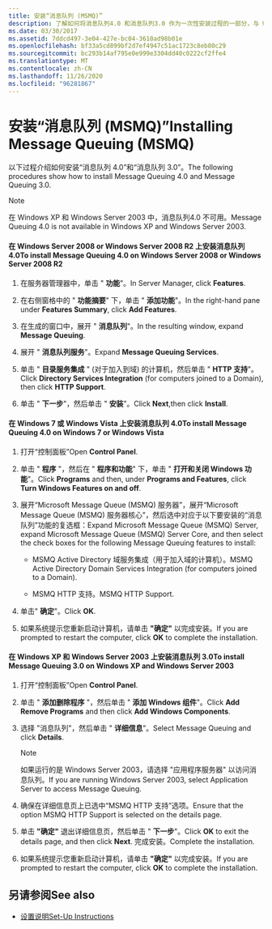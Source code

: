 ```yaml
---
title: 安装“消息队列 (MSMQ)”
description: 了解如何将消息队列4.0 和消息队列3.0 作为一次性安装过程的一部分，与 WFC 示例一起使用。
ms.date: 03/30/2017
ms.assetid: 7ddcd497-3e04-427e-bc04-3610ad98b01e
ms.openlocfilehash: bf33a5cd899bf2d7ef4947c51ac1723c8eb80c29
ms.sourcegitcommit: bc293b14af795e0e999e3304dd40c0222cf2ffe4
ms.translationtype: MT
ms.contentlocale: zh-CN
ms.lasthandoff: 11/26/2020
ms.locfileid: "96281867"
---
```

# <a name="installing-message-queuing-msmq"></a><span data-ttu-id="16dcb-103">安装“消息队列 (MSMQ)”</span><span class="sxs-lookup"><span data-stu-id="16dcb-103">Installing Message Queuing (MSMQ)</span></span>

<span data-ttu-id="16dcb-104">以下过程介绍如何安装“消息队列 4.0”和“消息队列 3.0”。</span><span class="sxs-lookup"><span data-stu-id="16dcb-104">The following procedures show how to install Message Queuing 4.0 and Message Queuing 3.0.</span></span>  
  
> [!NOTE]
> <span data-ttu-id="16dcb-105">在 Windows XP 和 Windows Server 2003 中，消息队列4.0 不可用。</span><span class="sxs-lookup"><span data-stu-id="16dcb-105">Message Queuing 4.0 is not available in Windows XP and Windows Server 2003.</span></span>  
  
#### <a name="to-install-message-queuing-40-on-windows-server-2008-or-windows-server-2008-r2"></a><span data-ttu-id="16dcb-106">在 Windows Server 2008 or Windows Server 2008 R2 上安装消息队列 4.0</span><span class="sxs-lookup"><span data-stu-id="16dcb-106">To install Message Queuing 4.0 on Windows Server 2008 or Windows Server 2008 R2</span></span>  
  
1. <span data-ttu-id="16dcb-107">在服务器管理器中，单击 " **功能**"。</span><span class="sxs-lookup"><span data-stu-id="16dcb-107">In Server Manager, click **Features**.</span></span>  
  
2. <span data-ttu-id="16dcb-108">在右侧窗格中的 " **功能摘要**" 下，单击 " **添加功能**"。</span><span class="sxs-lookup"><span data-stu-id="16dcb-108">In the right-hand pane under **Features Summary**, click **Add Features**.</span></span>  
  
3. <span data-ttu-id="16dcb-109">在生成的窗口中，展开 " **消息队列**"。</span><span class="sxs-lookup"><span data-stu-id="16dcb-109">In the resulting window, expand **Message Queuing**.</span></span>  
  
4. <span data-ttu-id="16dcb-110">展开 " **消息队列服务**"。</span><span class="sxs-lookup"><span data-stu-id="16dcb-110">Expand **Message Queuing Services**.</span></span>  
  
5. <span data-ttu-id="16dcb-111">单击 " **目录服务集成** " (对于加入到域) 的计算机，然后单击 " **HTTP 支持**"。</span><span class="sxs-lookup"><span data-stu-id="16dcb-111">Click **Directory Services Integration** (for computers joined to a Domain), then click **HTTP Support**.</span></span>  
  
6. <span data-ttu-id="16dcb-112">单击 " **下一步**"，然后单击 " **安装**"。</span><span class="sxs-lookup"><span data-stu-id="16dcb-112">Click **Next**,then click **Install**.</span></span>  
  
#### <a name="to-install-message-queuing-40-on-windows-7-or-windows-vista"></a><span data-ttu-id="16dcb-113">在 Windows 7 或 Windows Vista 上安装消息队列 4.0</span><span class="sxs-lookup"><span data-stu-id="16dcb-113">To install Message Queuing 4.0 on Windows 7 or Windows Vista</span></span>  
  
1. <span data-ttu-id="16dcb-114">打开“控制面板”</span><span class="sxs-lookup"><span data-stu-id="16dcb-114">Open **Control Panel**.</span></span>  
  
2. <span data-ttu-id="16dcb-115">单击 " **程序** "，然后在 " **程序和功能**" 下，单击 " **打开和关闭 Windows 功能**"。</span><span class="sxs-lookup"><span data-stu-id="16dcb-115">Click **Programs** and then, under **Programs and Features**, click **Turn Windows Features on and off**.</span></span>  
  
3. <span data-ttu-id="16dcb-116">展开“Microsoft Message Queue (MSMQ) 服务器”，展开“Microsoft Message Queue (MSMQ) 服务器核心”，然后选中对应于以下要安装的“消息队列”功能的复选框：</span><span class="sxs-lookup"><span data-stu-id="16dcb-116">Expand Microsoft Message Queue (MSMQ) Server, expand Microsoft Message Queue (MSMQ) Server Core, and then select the check boxes for the following Message Queuing features to install:</span></span>  
  
    - <span data-ttu-id="16dcb-117">MSMQ Active Directory 域服务集成（用于加入域的计算机）。</span><span class="sxs-lookup"><span data-stu-id="16dcb-117">MSMQ Active Directory Domain Services Integration (for computers joined to a Domain).</span></span>  
  
    - <span data-ttu-id="16dcb-118">MSMQ HTTP 支持。</span><span class="sxs-lookup"><span data-stu-id="16dcb-118">MSMQ HTTP Support.</span></span>  
  
4. <span data-ttu-id="16dcb-119">单击" **确定**"。</span><span class="sxs-lookup"><span data-stu-id="16dcb-119">Click **OK**.</span></span>  
  
5. <span data-ttu-id="16dcb-120">如果系统提示您重新启动计算机，请单击 **"确定"** 以完成安装。</span><span class="sxs-lookup"><span data-stu-id="16dcb-120">If you are prompted to restart the computer, click **OK** to complete the installation.</span></span>  
  
#### <a name="to-install-message-queuing-30-on-windows-xp-and-windows-server-2003"></a><span data-ttu-id="16dcb-121">在 Windows XP 和 Windows Server 2003 上安装消息队列 3.0</span><span class="sxs-lookup"><span data-stu-id="16dcb-121">To install Message Queuing 3.0 on Windows XP and Windows Server 2003</span></span>  
  
1. <span data-ttu-id="16dcb-122">打开“控制面板”</span><span class="sxs-lookup"><span data-stu-id="16dcb-122">Open **Control Panel**.</span></span>  
  
2. <span data-ttu-id="16dcb-123">单击 " **添加删除程序** "，然后单击 " **添加 Windows 组件**"。</span><span class="sxs-lookup"><span data-stu-id="16dcb-123">Click **Add Remove Programs** and then click **Add Windows Components**.</span></span>  
  
3. <span data-ttu-id="16dcb-124">选择 "消息队列"，然后单击 " **详细信息**"。</span><span class="sxs-lookup"><span data-stu-id="16dcb-124">Select Message Queuing and click **Details**.</span></span>  
  
    > [!NOTE]
    > <span data-ttu-id="16dcb-125">如果运行的是 Windows Server 2003，请选择 "应用程序服务器" 以访问消息队列。</span><span class="sxs-lookup"><span data-stu-id="16dcb-125">If you are running Windows Server 2003, select Application Server to access Message Queuing.</span></span>  
  
4. <span data-ttu-id="16dcb-126">确保在详细信息页上已选中“MSMQ HTTP 支持”选项。</span><span class="sxs-lookup"><span data-stu-id="16dcb-126">Ensure that the option MSMQ HTTP Support is selected on the details page.</span></span>  
  
5. <span data-ttu-id="16dcb-127">单击 **"确定"** 退出详细信息页，然后单击 " **下一步**"。</span><span class="sxs-lookup"><span data-stu-id="16dcb-127">Click **OK** to exit the details page, and then click **Next**.</span></span> <span data-ttu-id="16dcb-128">完成安装。</span><span class="sxs-lookup"><span data-stu-id="16dcb-128">Complete the installation.</span></span>  
  
6. <span data-ttu-id="16dcb-129">如果系统提示您重新启动计算机，请单击 **"确定"** 以完成安装。</span><span class="sxs-lookup"><span data-stu-id="16dcb-129">If you are prompted to restart the computer, click **OK** to complete the installation.</span></span>  
  
## <a name="see-also"></a><span data-ttu-id="16dcb-130">另请参阅</span><span class="sxs-lookup"><span data-stu-id="16dcb-130">See also</span></span>

- [<span data-ttu-id="16dcb-131">设置说明</span><span class="sxs-lookup"><span data-stu-id="16dcb-131">Set-Up Instructions</span></span>](set-up-instructions.md)

